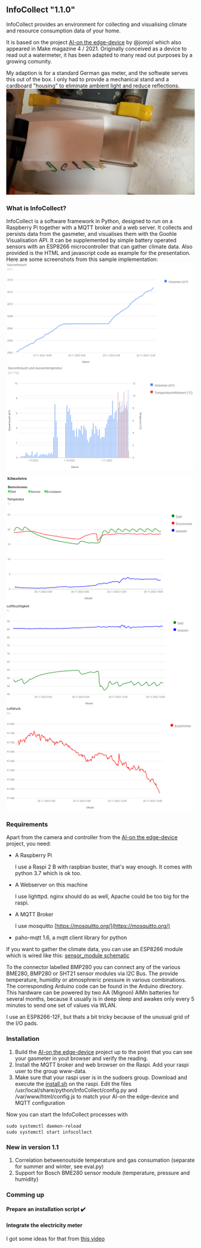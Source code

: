 ## InfoCollect <!--Version=-->"1.1.0"
InfoCollect provides an environment for collecting and visualising climate and resource consumption data of your home. 

It is based on the project [AI-on the edge-device](https://github.com/jomjol/AI-on-the-edge-device) by @jomjol which also appeared in Make magazine 4 / 2021.
Originally conceived as a device to read out a watermeter, it has been adapted to many read out purposes by a growing comunity. 

My adaption is for a standard German gas meter, and the softwate serves this out of the box. I only had to provide a mechanical stand and a cardboard "housing" to eliminate ambient light and reduce reflections.
![cardboard housing](/assets/20221119_165635.jpg)

### What is InfoCollect?
InfoCollect is a software framework in Python, designed to run on a Raspberry Pi together with a MQTT broker and a web server. It collects and persists data from the gasmeter, and visualises them with the Goohle 
Visualisation API. It can be supplemented by simple battery operated sensors with an ESP8266 microcontroller that can gather climate data. Also provided is the HTML and javascript code as example
for the presentation. Here are some screenshots from this sample implementation:
![gas consumation daily](/assets/gas_daily.png)
![gas and temperature combined](/assets/gas_temp.png)

![temperature](/assets/temp.png)
![humidity](/assets/humidity.png)
![pressure](/assets/pressure.png)

### Requirements
Apart from the camera and controller from the [AI-on the edge-device](https://github.com/jomjol/AI-on-the-edge-device) project, you need:
- A Raspberry Pi
	
	I use a Raspi 2 B with raspbian buster, that's way enough. It comes with python 3.7 which is ok too.
- A Webserver on this machine
	
	I use lighttpd. nginx should do as well, Apache could be too big for the raspi.
- A MQTT Broker
	
	I use mosquitto [https://mosquitto.org/](https://mosquitto.org/)
- paho-mqtt 1.6, a mqtt client library for python

If you want to gather the climate data, you can use an ESP8266 module which is wired like this: [sensor_module schematic](/assets/sensor_module.pdf)

To the connector labelled BMP280 you can connect any of the various BME280, BMP280 or SHT21 sensor modules via I2C Bus. The provide temperature, humidity or atmosphreric pressure in
various combinations. The corresponding Arduino code can be found in the Arduino directory. This hardware can be powered by two AA (Mignon) AlMn  batteries for several months, because
it usually is in deep sleep and awakes only every 5 minutes to send one set of values via WLAN.

I use an ESP8266-12F, but thats a bit tricky because of the unusual grid of the I/O pads.

### Installation
1. Build the [AI-on the edge-device](https://github.com/jomjol/AI-on-the-edge-device) project up to the point that you can see your gasmeter in yout browser and verify
the reading.
2. Install the MQTT broker and web browser on the Raspi. Add your raspi user to the group www-data.
3. Make sure that your raspi user is in the sudoers group. Download and execute the [install.sh](/assets/install.sh) on the raspi.
   Edit the files /usr/local/share/python/InfoCollect/config.py and /var/www/html/config.js to match your AI-on the edge-device and MQTT configuration 

Now you can start the InfoCollect processes with
```
sudo systemctl daemon-reload
sudo systemctl start infocollect
```

### New in version 1.1
1. Correlation betweenoutside temperature and gas consumation (separate for summer and winter, see eval.py)
2. Support for Bosch BME280 sensor module (temperature, pressure and humidity)

### Comming up
#### Prepare an installation script :heavy_check_mark:
#### Integrate the electricity meter
I got some ideas for that from [this video](https://www.youtube.com/watch?v=l99ZXvqqBRY&list=FLW6Zg6QSCuyhSc68cUOKlCA&index=1&t=1115s)



